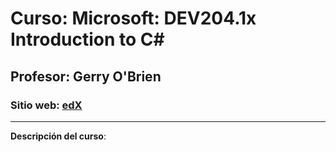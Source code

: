 # Curso: Microsoft: DEV204.1x Introduction to C#
## Profesor: Gerry O'Brien
### Sitio web: [edX](https://courses.edx.org/courses/course-v1:Microsoft+DEV204.1x+4T2017/course/)
---
**Descripción del curso**:
